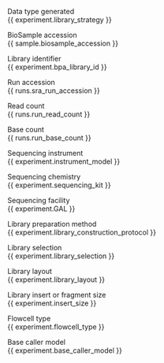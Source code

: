 Data type generated\
 {{ experiment.library_strategy }}

BioSample accession\
 {{ sample.biosample_accession }}

Library identifier\
 {{ experiment.bpa_library_id }}

Run accession\
 {{ runs.sra_run_accession }}

Read count\
 {{ runs.run_read_count }}

Base count\
 {{ runs.run_base_count }}

Sequencing instrument\
 {{ experiment.instrument_model }}

Sequencing chemistry\
 {{ experiment.sequencing_kit }}

Sequencing facility\
 {{ experiment.GAL }}

Library preparation method\
 {{ experiment.library_construction_protocol }}

Library selection\
 {{ experiment.library_selection }}

Library layout\
 {{ experiment.library_layout }}

Library insert or fragment size\
 {{ experiment.insert_size }}

Flowcell type\
 {{ experiment.flowcell_type }}

Base caller model\
 {{ experiment.base_caller_model }}
